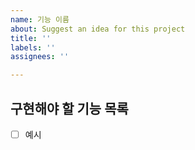 ```yaml
---
name: 기능 이름
about: Suggest an idea for this project
title: ''
labels: ''
assignees: ''

---
```


## 구현해야 할 기능 목록
- [ ] 예시
